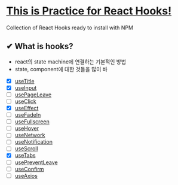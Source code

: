 # [This is Practice for React Hooks!](https://ko.legacy.reactjs.org/docs/hooks-intro.html)

Collection of React Hooks ready to install with NPM

## ✔ What is hooks?
- react의 state machine에 연결하는 기본적인 방법
- state, component에 대한 것들을 많이 바

- [x] [useTitle]()
- [x] [useInput]()
- [ ] [usePageLeave]()
- [ ] [useClick]()
- [x] [useEffect]()
- [ ] [useFadeIn]()
- [ ] [useFullscreen]()
- [ ] [useHover]()
- [ ] [useNetwork]()
- [ ] [useNotification]()
- [ ] [useScroll]()
- [x] [useTabs]()
- [ ] [usePreventLeave]()
- [ ] [useConfirm]()
- [ ] [useAxios]()